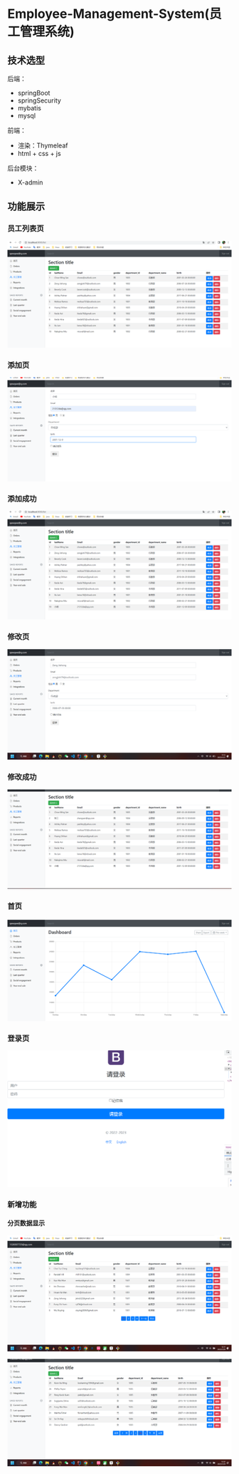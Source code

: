 # Employee-Management-System(员工管理系统)

## 技术选型

后端：

- springBoot
- springSecurity
- mybatis
- mysql

前端：

- 渲染：Thymeleaf
- html + css + js

后台模块：

- X-admin



## 功能展示

### 员工列表页

![image-20230127171033324](images/image-20230127171033324.png)

### 添加页

![image-20230127171311259](images/image-20230127171311259.png)



### 添加成功

![image-20230127171502997](images/171429.png)

### 修改页

![image-20230127171657437](images/171639.png)



### 修改成功

![image-20230127171848514](images/171834.png)



### 首页

![image-20230127171929394](images/171913.png)



### 登录页

![image-20230127172038261](images/172018.png)

### 新增功能 

#### 分页数据显示

![image-20230129123132670](images/123147.png)

![image-20230129123242989](images/123246.png)
